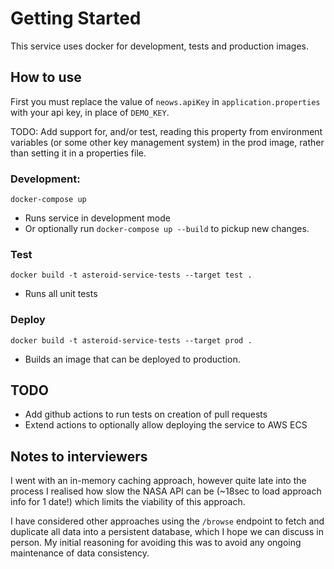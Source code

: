 # Getting Started

This service uses docker for development, tests and production images.

## How to use

First you must replace the value of `neows.apiKey` in `application.properties` with your api key, in place of `DEMO_KEY`.

TODO: Add support for, and/or test, reading this property from environment variables (or some other key management system) in the prod image, rather than setting it in a properties file.

### Development:
`docker-compose up` 
- Runs service in development mode
- Or optionally run `docker-compose up --build` to pickup new changes.

### Test
`docker build -t asteroid-service-tests --target test .` 
- Runs all unit tests

### Deploy
`docker build -t asteroid-service-tests --target prod .`
 - Builds an image that can be deployed to production.

## TODO

- Add github actions to run tests on creation of pull requests
- Extend actions to optionally allow deploying the service to AWS ECS

## Notes to interviewers

I went with an in-memory caching approach, however quite late into the process I realised how slow the NASA API can be
(~18sec to load approach info for 1 date!) which limits the viability of this approach.

I have considered other approaches using the `/browse` endpoint to fetch and duplicate all data into a persistent 
database, which I hope we can discuss in person. My initial reasoning for avoiding this was to avoid any ongoing maintenance of 
data consistency.